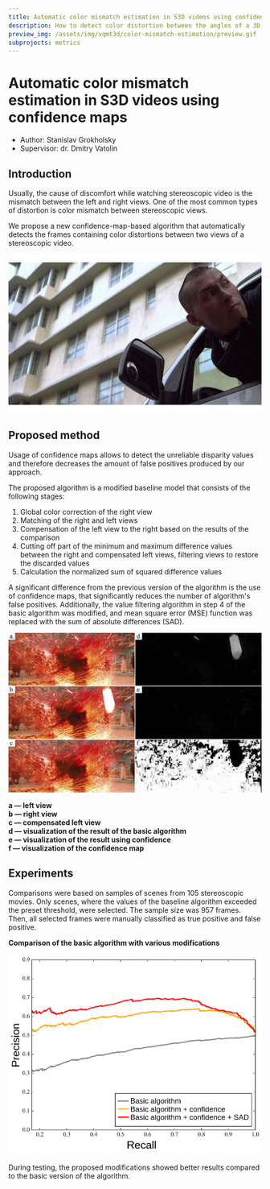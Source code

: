 ```yaml
---
title: Automatic color mismatch estimation in S3D videos using confidence maps
description: How to detect color distortion between the angles of a 3D video?
preview_img: /assets/img/vqmt3d/color-mismatch-estimation/preview.gif
subprojects: metrics
---
```

# Automatic color mismatch estimation in S3D videos using confidence maps

- Author: Stanislav Grokholsky
- Supervisor: dr. Dmitry Vatolin



## Introduction

Usually, the cause of discomfort while watching stereoscopic video is the mismatch between the left and right views. One of the most common types of distortion is color mismatch between stereoscopic views.

We propose a new confidence-map-based algorithm that automatically detects the frames containing color distortions between two views of a stereoscopic video.

![Preview](/assets/img/vqmt3d/color-mismatch-estimation/preview.gif)

## Proposed method

Usage of confidence maps allows to detect the unreliable disparity values and therefore decreases the amount of false positives produced by our approach.

The proposed algorithm is a modified baseline model that consists of the following stages:
1. Global color correction of the right view
2. Matching of the right and left views
3. Compensation of the left view to the right based on the results of the comparison
4. Cutting off part of the minimum and maximum difference values between the right and compensated left views, filtering views to restore the discarded values
5. Calculation the normalized sum of squared difference values

A significant difference from the previous version of the algorithm is the use of confidence maps, that significantly reduces the number of algorithm's false positives. Additionally, the value filtering algorithm in step 4 of the basic algorithm was modified, and mean square error (MSE) function was replaced with the sum of absolute differences&nbsp;(SAD).


![Example](/assets/img/vqmt3d/color-mismatch-estimation/example.jpg)

<p><b>a — left view <br>
b — right view<br>
c — compensated left view<br>
d — visualization of the result of the basic algorithm<br>
e — visualization of the result using confidence<br>
f — visualization of the confidence map</b></p>


## Experiments

Comparisons were based on samples of scenes from 105 stereoscopic movies. Only scenes, where the values of the baseline algorithm exceeded the preset threshold, were selected. The sample size was 957 frames. Then, all selected frames were manually classified as true positive and false positive.
<p><b>Comparison of the basic algorithm with various modifications</b></p>

![Comparison](/assets/img/vqmt3d/color-mismatch-estimation/comparison.png)

During testing, the proposed modifications showed better results compared to the basic version of the algorithm.
